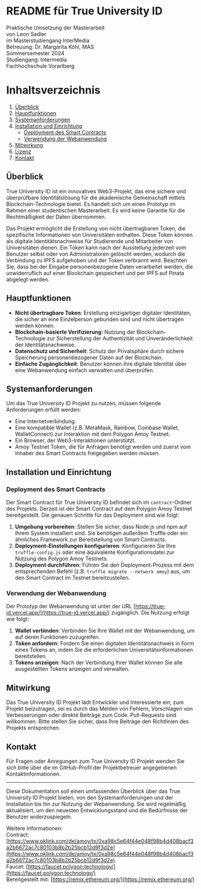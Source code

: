 # README für True University ID
Praktische Umsetzung der Masterarbeit  
von Leon Sadler  
im Masterstudiengang InterMedia  
Betreuung: Dr. Margarita Köhl, MAS  
Sommersemester 2024  
Studiengang: Intermedia  
Fachhochschule Vorarlberg

# Inhaltsverzeichnis

1. [Überblick](#überblick)
2. [Hauptfunktionen](#hauptfunktionen)
3. [Systemanforderungen](#systemanforderungen)
4. [Installation und Einrichtung](#installation-und-einrichtung)
   - [Deployment des Smart Contracts](#deployment-des-smart-contracts)
   - [Verwendung der Webanwendung](#verwendung-der-webanwendung)
5. [Mitwirkung](#mitwirkung)
6. [Lizenz](#lizenz)
7. [Kontakt](#kontakt)

## Überblick
True University ID ist ein innovatives Web3-Projekt, das eine sichere und überprüfbare Identitätslösung für die akademische Gemeinschaft mittels Blockchain-Technologie bietet. Es handelt sich um einen Prototyp im Rahmen einer studentischen Masterarbeit. Es wird keine Garantie für die Rechtmäßigkeit der Daten übernommen. 

Das Projekt ermöglicht die Erstellung von nicht übertragbaren Token, die spezifische Informationen von Universitäten enthalten. Diese Token können als digitale Identitätsnachweise für Studierende und Mitarbeiter von Universitäten dienen. Ein Token kann nach der Ausstellung jederzeit vom Benutzer selbst oder von Administratoren gelöscht werden, wodurch die Verbindung zu IPFS aufgehoben und der Token verbrannt wird. Beachten Sie, dass bei der Eingabe personenbezogene Daten verarbeitet werden, die unwiderruflich auf einer Blockchain gespeichert und per IPFS auf Pinata abgelegt werden.

## Hauptfunktionen
- **Nicht übertragbare Token**: Erstellung einzigartiger digitaler Identitäten, die sicher an eine Einzelperson gebunden sind und nicht übertragen werden können.
- **Blockchain-basierte Verifizierung**: Nutzung der Blockchain-Technologie zur Sicherstellung der Authentizität und Unveränderlichkeit der Identitätsnachweise.
- **Datenschutz und Sicherheit**: Schutz der Privatsphäre durch sichere Speicherung personenbezogener Daten auf der Blockchain.
- **Einfache Zugänglichkeit**: Benutzer können ihre digitale Identität über eine Webanwendung einfach verwalten und überprüfen.

## Systemanforderungen
Um das True University ID Projekt zu nutzen, müssen folgende Anforderungen erfüllt werden:

- Eine Internetverbindung.
- Eine kompatible Wallet (z.B. MetaMask, Rainbow, Coinbase Wallet, WalletConnect) zur Interaktion mit dem Polygon Amoy Testnet.
- Ein Browser, der Web3-Interaktionen unterstützt.
- Amoy Testnet Token, die für Anfragen benötigt werden und zuerst vom Inhaber des Smart Contracts freigegeben werden müssen.

## Installation und Einrichtung
### Deployment des Smart Contracts
Der Smart Contract für True University ID befindet sich im `contract`-Ordner des Projekts. Derzeit ist der Smart Contract auf dem Polygon Amoy Testnet bereitgestellt. Die genauen Schritte für das Deployment sind wie folgt:

1. **Umgebung vorbereiten**: Stellen Sie sicher, dass Node.js und npm auf Ihrem System installiert sind. Sie benötigen außerdem Truffle oder ein ähnliches Framework zur Bereitstellung von Smart Contracts.
2. **Deployment-Einstellungen konfigurieren**: Konfigurieren Sie Ihre `truffle-config.js` oder eine äquivalente Konfigurationsdatei zur Nutzung des Polygon Amoy Testnets.
3. **Deployment durchführen**: Führen Sie den Deployment-Prozess mit dem entsprechenden Befehl (z.B. `truffle migrate --network amoy`) aus, um den Smart Contract im Testnet bereitzustellen.

### Verwendung der Webanwendung
Der Prototyp der Webanwendung ist unter der URL [https://true-id.vercel.app/](https://true-id.vercel.app/) zugänglich. Die Nutzung erfolgt wie folgt:

1. **Wallet verbinden**: Verbinden Sie Ihre Wallet mit der Webanwendung, um auf deren Funktionen zuzugreifen.
2. **Token anfordern**: Fordern Sie einen digitalen Identitätsnachweis in Form eines Tokens an, indem Sie die erforderlichen Universitätsinformationen bereitstellen.
3. **Tokens anzeigen**: Nach der Verbindung Ihrer Wallet können Sie alle ausgestellten Tokens anzeigen und verwalten.

## Mitwirkung
Das True University ID Projekt lädt Entwickler und Interessierte ein, zum Projekt beizutragen, sei es durch das Melden von Fehlern, Vorschlagen von Verbesserungen oder direkte Beiträge zum Code. Pull-Requests sind willkommen. Bitte stellen Sie sicher, dass Ihre Beiträge den Richtlinien des Projekts entsprechen.

## Kontakt
Für Fragen oder Anregungen zum True University ID Projekt wenden Sie sich bitte über die im GitHub-Profil der Projektbetreuer angegebenen Kontaktinformationen.

---

Diese Dokumentation soll einen umfassenden Überblick über das True University ID Projekt bieten, von den Systemanforderungen und der Installation bis hin zur Nutzung der Webanwendung. Sie wird regelmäßig aktualisiert, um den neuesten Entwicklungsstand und die Bedürfnisse der Benutzer widerzuspiegeln.

Weitere Informationen:  
Contract: [https://www.oklink.com/de/amoy/tx/0xa98c5e64f44e048f98b4d408bacf3a2b6672ac7c80103b8b2b25bcb12d9f3d2e](https://www.oklink.com/de/amoy/tx/0xa98c5e64f44e048f98b4d408bacf3a2b6672ac7c80103b8b2b25bcb12d9f3d2e)  
Faucet: [https://faucet.polygon.technology/](https://faucet.polygon.technology/)  
Bereitgestellt mit: [https://remix.ethereum.org/](https://remix.ethereum.org/)
